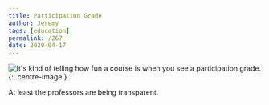 ```yaml
---
title: Participation Grade
author: Jeremy
tags: [education]
permalink: /267
date: 2020-04-17
---
```


![It's kind of telling how fun a course is when you see a participation grade.](https://res.cloudinary.com/dh3hm8pb7/image/upload/c_scale,q_auto:best,w_615/v1535842782/Handwaving/Published/ParticipationGrade.png){: .centre-image }

At least the professors are being transparent.
